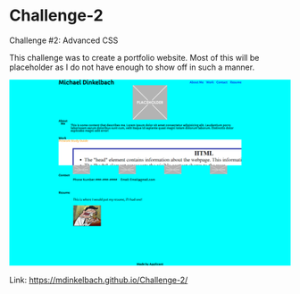 # Challenge-2
Challenge #2: Advanced CSS

This challenge was to create a portfolio website. Most of this will be placeholder as I do not have enough to show off in such a manner.

![Webpage Screenshot](./assets/images/portfolio-screenshot.png)

Link: https://mdinkelbach.github.io/Challenge-2/